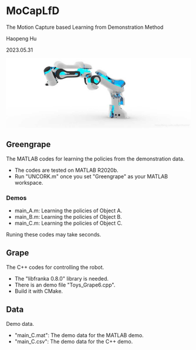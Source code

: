 # MoCapLfD

The Motion Capture based Learning from Demonstration Method

Haopeng Hu

2023.05.31

![robot](https://github.com/philthinker/SAMP/blob/main/panda.jpg)

## Greengrape

The MATLAB codes for learning the policies from the demonstration data.

- The codes are tested on MATLAB R2020b.
- Run "UNCORK.m" once you set "Greengrape" as your MATLAB workspace.

### Demos

- main_A.m: Learning the policies of Object A.
- main_B.m: Learning the policies of Object B.
- main_C.m: Learning the policies of Object C.

Runing these codes may take seconds.

## Grape

The C++ codes for controlling the robot.

- The "libfranka 0.8.0" library is needed.
- There is an demo file "Toys_Grape6.cpp".
- Build it with CMake.

## Data

Demo data.

- "main_C.mat": The demo data for the MATLAB demo.
- "main_C.csv": The demo data for the C++ demo.